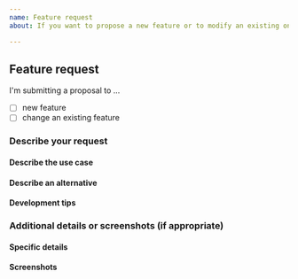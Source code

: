 ```yaml
---
name: Feature request
about: If you want to propose a new feature or to modify an existing one

---
```

## Feature request
I'm submitting a proposal to ...
  - [ ] new feature
  - [ ] change an existing feature

### Describe your request
<!--- Before opening a feature request, please take a moment to find out whether your idea fits with the scope of the project
taking into account the utility towards a wide community of people with different operating systems and devices.
Put your text below this line -->

#### Describe the use case
<!--- Put your text below this line -->

#### Describe an alternative
<!--- Not obligatory, concise description of any alternative solutions you've considered -->
<!--- Put your text below this line -->

#### Development tips
<!--- Not obligatory, you can describe how you would develop it, attach links to already prepared code, etc... -->
<!--- Put your text below this line -->

### Additional details or screenshots (if appropriate)

#### Specific details
<!--- E.g. useful links to development, functionality for a specific operating system/device, etc... -->
<!--- Put your text below this line -->

#### Screenshots
<!--- Add some screenshots if it helps develop the changes to be made -->


<!---
This add-on respects the same rules used in the Kodi forum
https://kodi.wiki/view/Official:Forum_rules
and in the Kodi add-on development rules
https://kodi.wiki/view/Add-on_rules
therefore the single violation will eliminate your request
-->
